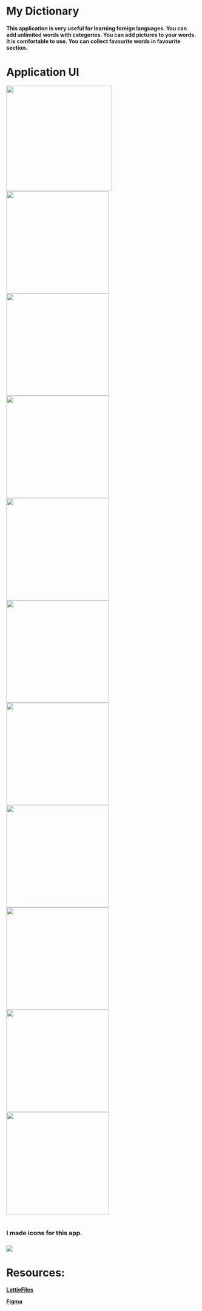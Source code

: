 # My Dictionary

<h4>This application is very useful for learning foreign languages. You can add unlimited words with categories. You can add pictures to your words.  It is comfortable to use. You can collect favourite words in favourite section.<h4>

 # <b>Application UI<b>

 
<img src="images/video.gif" width = "278" > <img src="images/img_1.jpg" width = "270" > <img src="images/img_2.jpg" width = "270" >
<img src="images/img_3.jpg" width = "270" > <img src="images/img_4.jpg" width = "270" > <img src="images/img_5.jpg" width = "270" >
<img src="images/img_6.jpg" width = "270" > <img src="images/img_7.jpg" width = "270" > <img src="images/img_8.jpg" width = "270" >
<img src="images/img_9.jpg" width = "270" > <img src="images/img_10.jpg" width = "270">



# <h3>I made icons for this app.<h3>

<img src="images/icons.png">

# Resources:
 
<b><a href = "https://lottiefiles.com/80680-online-study">LottieFiles</a><b>

<b><a href = "https://www.figma.com/file/b04itioOHZFXmgeonQGMPw/My-Dictionary?node-id=0%3A1">Figma</a><b>

